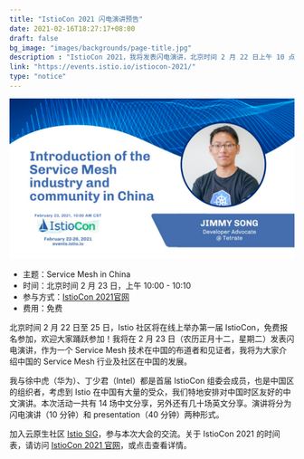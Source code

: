 ```yaml
---
title: "IstioCon 2021 闪电演讲预告"
date: 2021-02-16T18:27:17+08:00
draft: false
bg_image: "images/backgrounds/page-title.jpg"
description : "IstioCon 2021，我将发表闪电演讲，北京时间 2 月 22 日上午 10 点。"
link: "https://events.istio.io/istiocon-2021/"
type: "notice"
---
```


![IstioCon 海报（Jimmy Song）](istio-con-jimmysong.png)

- 主题：Service Mesh in China
- 时间：北京时间 2 月 23 日，上午 10:00 - 10:10
- 参与方式：[IstioCon 2021官网](https://events.istio.io/istiocon-2021/)
- 费用：免费

北京时间 2 月 22 日至 25 日，Istio 社区将在线上举办第一届 IstioCon，免费报名参加，欢迎大家踊跃参加！我将在 2 月 23 日（农历正月十二，星期二）发表闪电演讲，作为一个 Service Mesh 技术在中国的布道者和见证者，我将为大家介绍中国的 Service Mesh 行业及社区在中国的发展。

我与徐中虎（华为）、丁少君（Intel）都是首届 IstioCon 组委会成员，也是中国区的组织者，考虑到 Istio 在中国有大量的受众，我们特地安排对中国时区友好的中文演讲。本次活动一共有 14 场中文分享，另外还有几十场英文分享。演讲将分为闪电演讲（10 分钟）和 presentation（40 分钟）两种形式。

加入云原生社区 [Istio SIG](https://i.cloudnative.to/istio/)，参与本次大会的交流。关于 IstioCon 2021 的时间表，请访问 [IstioCon 2021 官网](https://events.istio.io/istiocon-2021/)，或点击查看详情。






